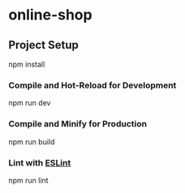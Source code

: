 # online-shop

## Project Setup


npm install


### Compile and Hot-Reload for Development


npm run dev


### Compile and Minify for Production


npm run build


### Lint with [ESLint](https://eslint.org/)

npm run lint

